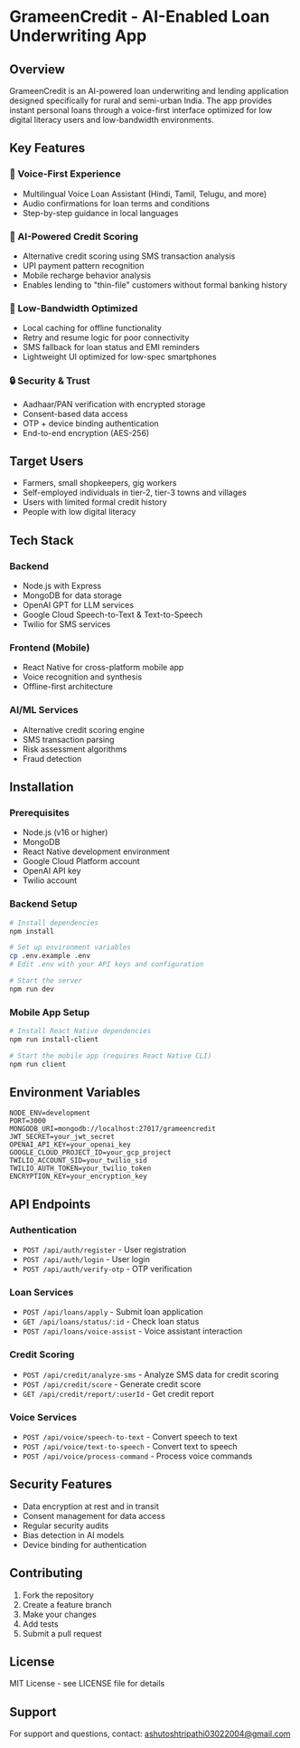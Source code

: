 # GrameenCredit - AI-Enabled Loan Underwriting App

## Overview
GrameenCredit is an AI-powered loan underwriting and lending application designed specifically for rural and semi-urban India. The app provides instant personal loans through a voice-first interface optimized for low digital literacy users and low-bandwidth environments.

## Key Features

### 🎤 Voice-First Experience
- Multilingual Voice Loan Assistant (Hindi, Tamil, Telugu, and more)
- Audio confirmations for loan terms and conditions
- Step-by-step guidance in local languages

### 🧠 AI-Powered Credit Scoring
- Alternative credit scoring using SMS transaction analysis
- UPI payment pattern recognition
- Mobile recharge behavior analysis
- Enables lending to "thin-file" customers without formal banking history

### 📱 Low-Bandwidth Optimized
- Local caching for offline functionality
- Retry and resume logic for poor connectivity
- SMS fallback for loan status and EMI reminders
- Lightweight UI optimized for low-spec smartphones

### 🔒 Security & Trust
- Aadhaar/PAN verification with encrypted storage
- Consent-based data access
- OTP + device binding authentication
- End-to-end encryption (AES-256)

## Target Users
- Farmers, small shopkeepers, gig workers
- Self-employed individuals in tier-2, tier-3 towns and villages
- Users with limited formal credit history
- People with low digital literacy

## Tech Stack

### Backend
- Node.js with Express
- MongoDB for data storage
- OpenAI GPT for LLM services
- Google Cloud Speech-to-Text & Text-to-Speech
- Twilio for SMS services

### Frontend (Mobile)
- React Native for cross-platform mobile app
- Voice recognition and synthesis
- Offline-first architecture

### AI/ML Services
- Alternative credit scoring engine
- SMS transaction parsing
- Risk assessment algorithms
- Fraud detection

## Installation

### Prerequisites
- Node.js (v16 or higher)
- MongoDB
- React Native development environment
- Google Cloud Platform account
- OpenAI API key
- Twilio account

### Backend Setup
```bash
# Install dependencies
npm install

# Set up environment variables
cp .env.example .env
# Edit .env with your API keys and configuration

# Start the server
npm run dev
```

### Mobile App Setup
```bash
# Install React Native dependencies
npm run install-client

# Start the mobile app (requires React Native CLI)
npm run client
```

## Environment Variables
```
NODE_ENV=development
PORT=3000
MONGODB_URI=mongodb://localhost:27017/grameencredit
JWT_SECRET=your_jwt_secret
OPENAI_API_KEY=your_openai_key
GOOGLE_CLOUD_PROJECT_ID=your_gcp_project
TWILIO_ACCOUNT_SID=your_twilio_sid
TWILIO_AUTH_TOKEN=your_twilio_token
ENCRYPTION_KEY=your_encryption_key
```

## API Endpoints

### Authentication
- `POST /api/auth/register` - User registration
- `POST /api/auth/login` - User login
- `POST /api/auth/verify-otp` - OTP verification

### Loan Services
- `POST /api/loans/apply` - Submit loan application
- `GET /api/loans/status/:id` - Check loan status
- `POST /api/loans/voice-assist` - Voice assistant interaction

### Credit Scoring
- `POST /api/credit/analyze-sms` - Analyze SMS data for credit scoring
- `POST /api/credit/score` - Generate credit score
- `GET /api/credit/report/:userId` - Get credit report

### Voice Services
- `POST /api/voice/speech-to-text` - Convert speech to text
- `POST /api/voice/text-to-speech` - Convert text to speech
- `POST /api/voice/process-command` - Process voice commands

## Security Features
- Data encryption at rest and in transit
- Consent management for data access
- Regular security audits
- Bias detection in AI models
- Device binding for authentication

## Contributing
1. Fork the repository
2. Create a feature branch
3. Make your changes
4. Add tests
5. Submit a pull request

## License
MIT License - see LICENSE file for details

## Support
For support and questions, contact: ashutoshtripathi03022004@gmail.com
